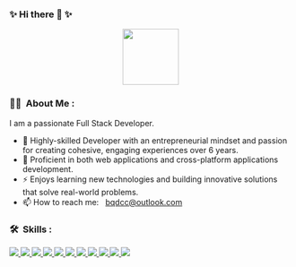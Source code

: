 ### ✨ Hi there 👋 ✨

<p align="center"><img src="https://media2.giphy.com/media/LK2DwwVWAG5vmswb7U/giphy.gif" width="100"/></p>

### :man_technologist: &nbsp;About Me :

I am a passionate Full Stack Developer.

- 🔭 Highly-skilled Developer with an entrepreneurial mindset and passion for creating cohesive, engaging experiences over 6 years.
- 🌱 Proficient in both web applications and cross-platform applications development.
- ⚡ Enjoys learning new technologies and building innovative solutions that solve real-world problems.
- 📫 How to reach me: &nbsp; bqdcc@outlook.com

### 🛠 &nbsp;Skills :
  <a href='https://react.dev/reference/react' target='_blank'>
    <img src='https://img.shields.io/badge/React-0d6d8c' />
  </a>
  <a href='https://nextjs.org/' target='_blank'>
    <img src='https://img.shields.io/badge/NextJs-7735cd' />
  </a>
  <a href='https://www.nativewind.dev/' target='_blank'>
    <img src='https://img.shields.io/badge/tailwind-38bdf8' />
  </a>
  <a href='https://www.prisma.io/' target='_blank'>
    <img src='https://img.shields.io/badge/Prisma-4c51bf' />
  </a>
  <a href='https://www.prisma.io/' target='_blank'>
    <img src='https://img.shields.io/badge/shadcn_ui-7f7f06' />
  </a>
  <a href='https://reactnative.dev/' target='_blank'>
    <img src='https://img.shields.io/badge/ReactNative-61dafb' />
  </a>
  <a href='https://expo.dev/' target='_blank'>
    <img src='https://img.shields.io/badge/Expo-391a03' />
  </a>
  <a href='https://redux.js.org/' target='_blank'>
    <img src='https://img.shields.io/badge/Redux-764abc' />
  </a>
  <a href='https://git-scm.com/doc' target='_blank'>
    <img src='https://img.shields.io/badge/Git-f44d27' />
  </a>
  <a href='https://nodejs.org/en/docs' target='_blank'>
    <img src='https://img.shields.io/badge/Node-026e00' />
  </a>
  <a href='https://vuejs.org/' target='_blank'>
    <img src='https://img.shields.io/badge/Vue-549e73' />
  </a>

<!--
**bqdcc/bqdcc** is a ✨ _special_ ✨ repository because its `README.md` (this file) appears on your GitHub profile.

Here are some ideas to get you started:

- 🔭 I’m currently working on ...
- 🌱 I’m currently learning ...
- 👯 I’m looking to collaborate on ...
- 🤔 I’m looking for help with ...
- 💬 Ask me about ...
- 📫 How to reach me: ...
- 😄 Pronouns: ...
- ⚡ Fun fact: ...
-->
